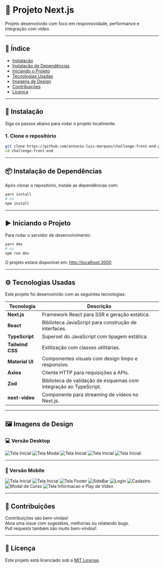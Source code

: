 # 🚀 Projeto Next.js

Projeto desenvolvido com foco em responsividade, performance e integração com vídeo.

---

## 📑 Índice

- [Instalação](#instalação)
- [Instalação de Dependências](#instalação-de-dependências)
- [Iniciando o Projeto](#iniciando-o-projeto)
- [Tecnologias Usadas](#tecnologias-usadas)
- [Imagens de Design](#imagens-de-design)
- [Contribuições](#contribuições)
- [Licença](#licença)

---

## 🧰 Instalação

Siga os passos abaixo para rodar o projeto localmente.

### 1. Clone o repositório

```bash
git clone https://github.com/antonio-luis-marques/challenge-front-end.git
cd challenge-front-end
```

---

## 📦 Instalação de Dependências

Após clonar o repositório, instale as dependências com:

```bash
yarn install
# ou
npm install
```

---

## ▶️ Iniciando o Projeto

Para rodar o servidor de desenvolvimento:

```bash
yarn dev
# ou
npm run dev
```

O projeto estará disponível em: [http://localhost:3000](http://localhost:3000)

---

## ⚙️ Tecnologias Usadas

Este projeto foi desenvolvido com as seguintes tecnologias:

| Tecnologia        | Descrição                                                                 |
|-------------------|---------------------------------------------------------------------------|
| **Next.js**        | Framework React para SSR e geração estática.                             |
| **React**          | Biblioteca JavaScript para construção de interfaces.                     |
| **TypeScript**     | Superset do JavaScript com tipagem estática.                             |
| **Tailwind CSS**   | Estilização com classes utilitárias.                                     |
| **Material UI**    | Componentes visuais com design limpo e responsivo.                       |
| **Axios**          | Cliente HTTP para requisições a APIs.                                    |
| **Zod**            | Biblioteca de validação de esquemas com integração ao TypeScript.        |
| **next-video**     | Componente para streaming de vídeos no Next.js.                          |

---

## 🖼️ Imagens de Design

### 💻 Versão Desktop

![Tela Inicial](./public/desktop/home.png)
![Tela Modal](./public/desktop/modal.png)
![Tela Inicial](./public/desktop/login.png)
![Tela Inicial](./public/desktop/register.png)
![Tela Inicial](./public/desktop/course.png)

---

### 📱 Versão Mobile

![Tela Inicial](./public/readme/Screenshot_20250425-160755.png)
![Tela Inicial](./public/readme/Screenshot_20250425-160821.png)
![Tela Footer](./public/readme/Screenshot_20250425-160920.png)
![SideBar](./public/readme/Screenshot_20250425-160929.png)
![Login](./public/readme/Screenshot_20250425-160938.png)
![Cadastro](./public/readme/Screenshot_20250425-160946.png)
![Modal de Curso](./public/readme/Screenshot_20250425-161049.png)
![Tela Informacao e Play de Video](./public/readme/Screenshot_20250425-160946.png)

---

## 🤝 Contribuições

Contribuições são bem-vindas!  
Abra uma issue com sugestões, melhorias ou relatando bugs.  
Pull requests também são muito bem-vindos!.

---

## 📄 Licença

Este projeto está licenciado sob a [MIT License](LICENSE).
